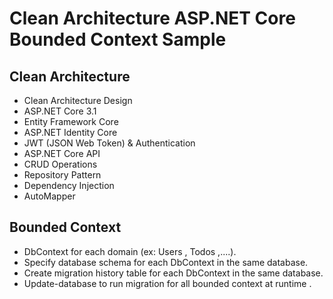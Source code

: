 # Clean Architecture ASP.NET Core Bounded Context Sample

## Clean Architecture

- Clean Architecture Design
- ASP.NET Core 3.1
- Entity Framework Core
- ASP.NET Identity Core
- JWT (JSON Web Token) & Authentication
- ASP.NET Core API
- CRUD Operations
- Repository Pattern
- Dependency Injection
- AutoMapper

## Bounded Context

- DbContext for each domain (ex: Users , Todos ,....).
- Specify database schema for each DbContext in the same database.
- Create migration history table for each DbContext in the same database.
- Update-database to run migration for all bounded context at runtime .
